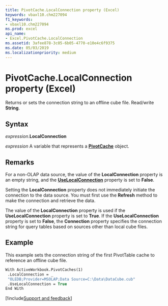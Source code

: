 ```yaml
---
title: PivotCache.LocalConnection property (Excel)
keywords: vbaxl10.chm227094
f1_keywords:
- vbaxl10.chm227094
ms.prod: excel
api_name:
- Excel.PivotCache.LocalConnection
ms.assetid: 3afee878-3c05-6b05-4770-e10e4c6f9375
ms.date: 05/03/2019
ms.localizationpriority: medium
---
```



# PivotCache.LocalConnection property (Excel)

Returns or sets the connection string to an offline cube file. Read/write **String**.


## Syntax

_expression_.**LocalConnection**

_expression_ A variable that represents a **[PivotCache](Excel.PivotCache.md)** object.


## Remarks

For a non-OLAP data source, the value of the **LocalConnection** property is an empty string, and the **[UseLocalConnection](Excel.PivotCache.UseLocalConnection.md)** property is set to **False**.

Setting the **LocalConnection** property does not immediately initiate the connection to the data source. You must first use the **Refresh** method to make the connection and retrieve the data.

The value of the **LocalConnection** property is used if the **UseLocalConnection** property is set to **True**. If the **UseLocalConnection** property is set to **False**, the **Connection** property specifies the connection string for query tables based on sources other than local cube files.


## Example

This example sets the connection string of the first PivotTable cache to reference an offline cube file.

```vb
With ActiveWorkbook.PivotCaches(1) 
 .LocalConnection = _ 
 "OLEDB;Provider=MSOLAP;Data Source=C:\Data\DataCube.cub" 
 .UseLocalConnection = True 
End With 

```




[!include[Support and feedback](~/includes/feedback-boilerplate.md)]